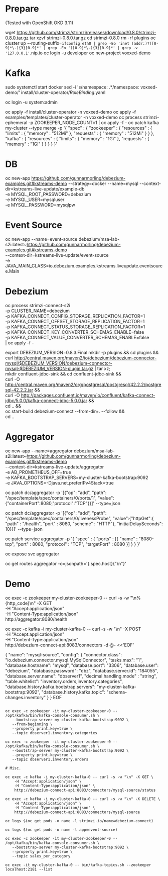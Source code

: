 # Prepare

(Tested with OpenShift OKD 3.11)

wget https://github.com/strimzi/strimzi/releases/download/0.8.0/strimzi-0.8.0.tar.gz
tar xzvf strimzi-0.8.0.tar.gz
cd strimzi-0.8.0
rm -rf plugins
oc cluster up --routing-suffix=`ifconfig eth0 | grep -Eo 'inet (addr:)?([0-9]*\.){3}[0-9]*' | grep -Eo '([0-9]*\.){3}[0-9]*' | grep -v '127.0.0.1'`.nip.io
oc login -u developer
oc new-project voxxed-demo

# Kafka

sudo systemctl start docker
sed -i 's/namespace: .*/namespace: voxxed-demo/' install/cluster-operator/*RoleBinding*.yaml

oc login -u system:admin

oc apply -f install/cluster-operator -n voxxed-demo
oc apply -f examples/templates/cluster-operator -n voxxed-demo
oc process strimzi-ephemeral -p ZOOKEEPER_NODE_COUNT=1 | oc apply -f -
oc patch kafka my-cluster --type merge -p '{ "spec" : { "zookeeper" : { "resources" : { "limits" : { "memory" : "512Mi" }, "requests" : { "memory" : "512Mi" } } },  "kafka" : { "resources" : { "limits" : { "memory" : "1Gi" }, "requests" : { "memory" : "1Gi" } } } } }'

# DB

oc new-app https://github.com/gunnarmorling/debezium-examples.git#kstreams-demo --strategy=docker --name=mysql --context-dir=kstreams-live-update/example-db \
    -e MYSQL_ROOT_PASSWORD=debezium \
    -e MYSQL_USER=mysqluser \
    -e MYSQL_PASSWORD=mysqlpw

# Event Source

oc new-app --name=event-source debezium/msa-lab-s2i:latest~https://github.com/gunnarmorling/debezium-examples.git#kstreams-demo \
    --context-dir=kstreams-live-update/event-source \
    -e JAVA_MAIN_CLASS=io.debezium.examples.kstreams.liveupdate.eventsource.Main

# Debezium

oc process strimzi-connect-s2i \
    -p CLUSTER_NAME=debezium \
    -p KAFKA_CONNECT_CONFIG_STORAGE_REPLICATION_FACTOR=1 \
    -p KAFKA_CONNECT_OFFSET_STORAGE_REPLICATION_FACTOR=1 \
    -p KAFKA_CONNECT_STATUS_STORAGE_REPLICATION_FACTOR=1 \
    -p KAFKA_CONNECT_KEY_CONVERTER_SCHEMAS_ENABLE=false \
    -p KAFKA_CONNECT_VALUE_CONVERTER_SCHEMAS_ENABLE=false \
    | oc apply -f -

export DEBEZIUM_VERSION=0.8.3.Final
mkdir -p plugins && cd plugins && \
curl http://central.maven.org/maven2/io/debezium/debezium-connector-mysql/$DEBEZIUM_VERSION/debezium-connector-mysql-$DEBEZIUM_VERSION-plugin.tar.gz | tar xz; \
mkdir confluent-jdbc-sink && cd confluent-jdbc-sink && \
curl -O http://central.maven.org/maven2/org/postgresql/postgresql/42.2.2/postgresql-42.2.2.jar && \
curl -O http://packages.confluent.io/maven/io/confluent/kafka-connect-jdbc/5.0.0/kafka-connect-jdbc-5.0.0.jar && \
cd .. && \
oc start-build debezium-connect --from-dir=. --follow && \
cd ..

# Aggregator

oc new-app --name=aggregator debezium/msa-lab-s2i:latest~https://github.com/gunnarmorling/debezium-examples.git#kstreams-demo \
    --context-dir=kstreams-live-update/aggregator \
    -e AB_PROMETHEUS_OFF=true \
    -e KAFKA_BOOTSTRAP_SERVERS=my-cluster-kafka-bootstrap:9092 \
    -e JAVA_OPTIONS=-Djava.net.preferIPv4Stack=true

oc patch dc/aggregator -p '[{"op": "add", "path": "/spec/template/spec/containers/0/ports/1", "value":{"containerPort":8080,"protocol":"TCP"}}]' --type=json

oc patch dc/aggregator -p '[{"op": "add", "path": "/spec/template/spec/containers/0/livenessProbe", "value":{"httpGet":{ "path" : "/health", "port" : 8080, "scheme" : "HTTP"}, "initialDelaySeconds": 10}}]' --type=json

oc patch service aggregator -p '{ "spec" : { "ports" : [{ "name" : "8080-tcp", "port" : 8080, "protocol" : "TCP", "targetPort" : 8080 }] } } }'

oc expose svc aggregator

oc get routes aggregator -o=jsonpath='{.spec.host}{"\n"}'

# Demo

oc exec -c zookeeper my-cluster-zookeeper-0 -- curl -s -w "\n%{http_code}\n" -X GET \
    -H "Accept:application/json" \
    -H "Content-Type:application/json" \
    http://aggregator:8080/health

oc exec -c kafka -i my-cluster-kafka-0 -- curl -s -w "\n" -X POST \
    -H "Accept:application/json" \
    -H "Content-Type:application/json" \
    http://debezium-connect-api:8083/connectors -d @- <<'EOF'

{
    "name": "mysql-source",
    "config": {
        "connector.class": "io.debezium.connector.mysql.MySqlConnector",
        "tasks.max": "1",
        "database.hostname": "mysql",
        "database.port": "3306",
        "database.user": "debezium",
        "database.password": "dbz",
        "database.server.id": "184055",
        "database.server.name": "dbserver1",
        "decimal.handling.mode" : "string",
        "table.whitelist": "inventory.orders,inventory.categories",
        "database.history.kafka.bootstrap.servers": "my-cluster-kafka-bootstrap:9092",
        "database.history.kafka.topic": "schema-changes.inventory"
    }
}
EOF
```

oc exec -c zookeeper -it my-cluster-zookeeper-0 -- /opt/kafka/bin/kafka-console-consumer.sh \
   --bootstrap-server my-cluster-kafka-bootstrap:9092 \
   --from-beginning \
   --property print.key=true \
   --topic dbserver1.inventory.categories

oc exec -c zookeeper -it my-cluster-zookeeper-0 -- /opt/kafka/bin/kafka-console-consumer.sh \
   --bootstrap-server my-cluster-kafka-bootstrap:9092 \
   --property print.key=true \
   --topic dbserver1.inventory.orders

# Misc.

oc exec -c kafka -i my-cluster-kafka-0 -- curl -s -w "\n" -X GET \
    -H "Accept:application/json" \
    -H "Content-Type:application/json" \
    http://debezium-connect-api:8083/connectors/mysql-source/status

oc exec -c kafka -i my-cluster-kafka-0 -- curl -s -w "\n" -X DELETE \
    -H "Accept:application/json" \
    -H "Content-Type:application/json" \
    http://debezium-connect-api:8083/connectors/mysql-source

oc logs $(oc get pods -o name -l strimzi.io/name=debezium-connect)

oc logs $(oc get pods -o name -l app=event-source)

oc exec -c zookeeper -it my-cluster-zookeeper-0 -- /opt/kafka/bin/kafka-console-consumer.sh \
   --bootstrap-server my-cluster-kafka-bootstrap:9092 \
   --property print.key=true \
   --topic sales_per_category

oc exec -it my-cluster-kafka-0 -- bin/kafka-topics.sh --zookeeper localhost:2181 --list

